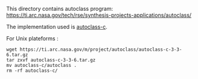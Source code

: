 This directory contains autoclass program:
 <https://ti.arc.nasa.gov/tech/rse/synthesis-projects-applications/autoclass/>

The implementation used is [autoclass-c](https://ti.arc.nasa.gov/tech/rse/synthesis-projects-applications/autoclass/autoclass-c/).

For Unix plateforms :

    wget https://ti.arc.nasa.gov/m/project/autoclass/autoclass-c-3-3-6.tar.gz
    tar zxvf autoclass-c-3-3-6.tar.gz
    mv autoclass-c/autoclass .
    rm -rf autoclass-c/

